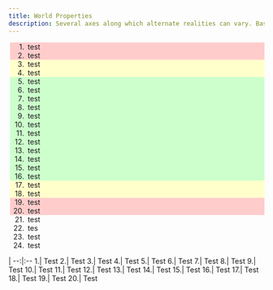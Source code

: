 ```yaml
---
title: World Properties
description: Several axes along which alternate realities can vary. Based on an appendix from the old Manual of the Planes
---
```


<style>
tr:nth-child(n+1):nth-child(-n+20) {background-color: #ff000055;}
tr:nth-child(n+3):nth-child(-n+18) {background-color: #ffff0055;}
tr:nth-child(n+5):nth-child(-n+16) {background-color: #00ff0055;}
li:nth-child(n+1):nth-child(-n+20) {background-color: #ffcccc;}
li:nth-child(n+3):nth-child(-n+18) {background-color: #ffffcc;}
li:nth-child(n+5):nth-child(-n+16) {background-color: #ccffcc;}
li:nth-child(n+1):nth-child(-n+20)::before {background-color: #ffcccc;}
li:nth-child(n+3):nth-child(-n+18)::before {background-color: #ffffcc;}
li:nth-child(n+5):nth-child(-n+16)::before {background-color: #ccffcc;}

ol {list-style: none; counter-reset: li}
li {counter-increment: li}
ol li::before {content: '.' counter(li) ; 
    display: inline-block; width: 2em; margin-left: -1.5em;
    margin-right: 0.5em; text-align: right; direction: rtl}
</style>





1. test
1. test
1. test
1. test
1. test
1. test
1. test
1. test
1. test
1. test
1. test
1. test
1. test
1. test
1. test
1. test
1. test
1. test
1. test
1. test
1. test
1. tes
1. test
1. test









 |
--:|:--
1.| Test
2.| Test
3.| Test
4.| Test
5.| Test
6.| Test
7.| Test
8.| Test
9.| Test
10.| Test
11.| Test
12.| Test
13.| Test
14.| Test
15.| Test
16.| Test
17.| Test
18.| Test
19.| Test
20.| Test
